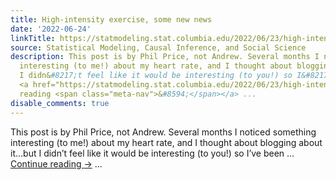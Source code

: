 ```yaml
---
title: High-intensity exercise, some new news
date: '2022-06-24'
linkTitle: https://statmodeling.stat.columbia.edu/2022/06/23/high-intensity-exercise-some-new-news/
source: Statistical Modeling, Causal Inference, and Social Science
description: This post is by Phil Price, not Andrew. Several months I noticed something
  interesting (to me!) about my heart rate, and I thought about blogging about it&#8230;but
  I didn&#8217;t feel like it would be interesting (to you!) so I&#8217;ve been &#8230;
  <a href="https://statmodeling.stat.columbia.edu/2022/06/23/high-intensity-exercise-some-new-news/">Continue
  reading <span class="meta-nav">&#8594;</span></a> ...
disable_comments: true
---
```

This post is by Phil Price, not Andrew. Several months I noticed something interesting (to me!) about my heart rate, and I thought about blogging about it&#8230;but I didn&#8217;t feel like it would be interesting (to you!) so I&#8217;ve been &#8230; <a href="https://statmodeling.stat.columbia.edu/2022/06/23/high-intensity-exercise-some-new-news/">Continue reading <span class="meta-nav">&#8594;</span></a> ...